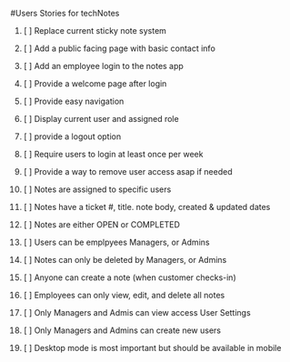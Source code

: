 
#Users Stories for techNotes



1.  [ ] Replace current sticky note system

2.  [ ] Add a public facing page with basic contact info

3.  [ ] Add an employee login to the notes app

4.  [ ] Provide a welcome page after login

5.  [ ] Provide easy navigation

6.  [ ] Display current user and assigned role

7.  [ ] provide a logout option

8. [ ] Require users to login at least once per week

9. [ ] Provide a way to remove user access asap if needed

10. [ ] Notes are assigned to specific users

11. [ ] Notes have a ticket #, title. note body, created & updated dates

12. [ ] Notes are either OPEN or COMPLETED 

13. [ ] Users can be emplpyees Managers, or Admins

14. [ ] Notes can only be deleted by Managers, or Admins

15. [ ] Anyone can create a note (when customer checks-in)

16. [ ] Employees can only view, edit, and delete all notes

17. [ ] Only Managers and Admis can view access User Settings

18. [ ] Only Managers and Admins can create new users

19. [ ] Desktop mode is most important but should be available in mobile
